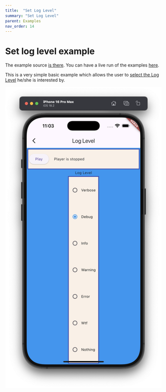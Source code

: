 ```yaml
---
title:  "Set Log Level"
summary: "Set Log Level"
parent: Examples
nav_order: 14
---
```

# Set log level example

The example source [is there](https://github.com/canardoux/flutter_sound/blob/master/example/lib/loglevel/loglevel.dart). You can have a live run of the examples [here](/live/index.html).

This is a very simple basic example which allows the user to [select the Log Level](/api/public_flutter_sound_player/FlutterSoundPlayer/setLogLevel.html) he/she is interested by.

![screen shot](ScreenShots/LogLevel.png)